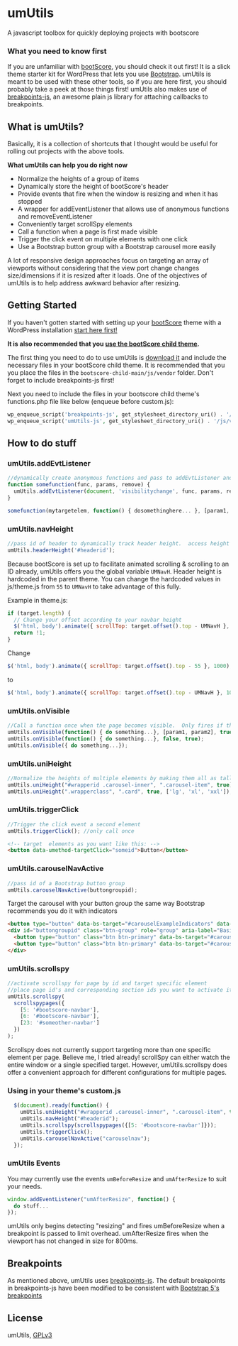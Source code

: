 # umUtils
A javascript toolbox for quickly deploying projects with bootscore


### What you need to know first
If you are unfamiliar with [bootScore](https://bootscore.me/), you should check it out first!  It is a slick theme starter kit for WordPress that lets you use [Bootstrap](https://getbootstrap.com/).  umUtils is meant to be used with these other tools, so if you are here first, you should probably take a peek at those things first!  umUtils also makes use of [breakpoints-js](https://github.com/thecreation/breakpoints-js), an awesome plain js library for attaching callbacks to breakpoints.

## What is umUtils?
Basically, it is a collection of shortcuts that I thought would be useful for rolling out projects with the above tools.

**What umUtils can help you do right now** 
* Normalize the heights of a group of items
* Dynamically store the height of bootScore's header
* Provide events that fire when the window is resizing and when it has stopped
* A wrapper for addEventListener that allows use of anonymous functions and removeEventListener
* Conveniently target scrollSpy elements
* Call a function when a page is first made visible
* Trigger the click event on multiple elements with one click
* Use a Bootstrap button group with a Bootstrap carousel more easily

A lot of responsive design approaches focus on targeting an array of viewports without considering that the view port change changes size/dimensions if it is resized after it loads.  One of the objectives of umUtils is to help address awkward behavior after resizing. 

## Getting Started
If you haven't gotten started with setting up your [bootScore](https://bootscore.me/) theme with a WordPress installation [start here first!](https://bootscore.me/documentation/installation/)

**It is also recommended that you [use the bootScore child theme](https://bootscore.me/documentation/using-the-child-themes/).**

The first thing you need to do to use umUtils is [download it](archive/refs/heads/main.zip) and include the necessary files in your bootScore child theme.  It is recommended that you you place the files in the `bootscore-child-main/js/vendor` folder.  Don't forget to include breakpoints-js first!

Next you need to include the files in your bootscore child theme's functions.php file like below (enqueue before custom.js):
```php
wp_enqueue_script('breakpoints-js', get_stylesheet_directory_uri() . '/js/vendor/umUtils/dep/breakpoints.min.js', array(), false, true);
wp_enqueue_script('umUtils-js', get_stylesheet_directory_uri() . '/js/vendor/umUtils/umUtils.min.js', array(), false, true);

```

## How to do stuff


### umUtils.addEvtListener
```javascript
//dynamically create anonymous functions and pass to addEvtListener and optionally remove after event fires
function somefunction(func, params, remove) {
  umUtils.addEvtListener(document, 'visibilitychange', func, params, remove);
}

somefunction(mytargetelem, function() { dosomethinghere... }, [param1, param2], true);
```


### umUtils.navHeight
```javascript
//pass id of header to dynamically track header height.  access height with global UMNavH
umUtils.headerHeight('#headerid'); 
```
Because bootScore is set up to facilitate animated scrolling & scrolling to an ID already, umUtils offers you the global variable `UMNavH`.  Header height is hardcoded in the parent theme.  You can change the hardcoded values in js/theme.js from `55` to `UMNavH` to take advantage of this fully.

Example in theme.js:
```javascript
if (target.length) {
  // Change your offset according to your navbar height
  $('html, body').animate({ scrollTop: target.offset().top - UMNavH }, 1000);
  return !1;
}
```
Change
```javascript 
$('html, body').animate({ scrollTop: target.offset().top - 55 }, 1000);
```
to
```javascript
$('html, body').animate({ scrollTop: target.offset().top - UMNavH }, 1000);
```


### umUtils.onVisible
```javascript
//Call a function once when the page becomes visible.  Only fires if the page is hidden or in prerender.
umUtils.onVisible(function() { do something...}, [param1, param2], true);
umUtils.onVisible(function() { do something...}, false, true);
umUtils.onVisible({ do something...});
```

### umUtils.uniHeight
```javascript
//Normalize the heights of multiple elements by making them all as tall as the tallest element.
umUtils.uniHeight("#wrapperid .carousel-inner", ".carousel-item", true);
umUtils.uniHeight(".wrapperclass", ".card", true, ['lg', 'xl', 'xxl']);
```

### umUtils.triggerClick
```javascript
//Trigger the click event a second element
umUtils.triggerClick(); //only call once
```
```html
<!-- target  elements as you want like this: -->
<button data-umethod-targetClick="someid">Button</button>
```

### umUtils.carouselNavActive
```javascript
//pass id of a Bootstrap button group
umUtils.carouselNavActive(buttongroupid);
```
Target the carousel with your button group the same way Bootstrap recommends you do it with indicators
```html
<button type="button" data-bs-target="#carouselExampleIndicators" data-bs-slide-to="0" class="active" aria-current="true" aria-label="Slide 1"></button>
<div id="buttongroupid" class="btn-group" role="group" aria-label="Basic example">
  <button type="button" class="btn btn-primary" data-bs-target="#carouselid" data-bs-slide-to="0" class="active" aria-current="true" aria-label="Slide 1">Left</button>
  <button type="button" class="btn btn-primary" data-bs-target="#carouselid" data-bs-slide-to="1" aria-label="Slide 2">Middle</button>
</div>
```


### umUtils.scrollspy
```javascript
//activate scrollspy for page by id and target specific element
//place page id's and corresponding section ids you want to activate it for in the pages array
umUtils.scrollspy(
  scrollspypages({
    [5: '#bootscore-navbar'],
    [6: '#bootscore-navbar'],
    [23: '#someother-navbar']
  })
);


```
Scrollspy does not currently support targeting more than one specific element per page.  Believe me, I tried already!  scrollSpy can either watch the entire window or a single specified target.  However, umUtils.scrollspy does offer a convenient approach for different configurations for multiple pages.

### Using in your theme's custom.js
```javascript
  $(document).ready(function() { 
    umUtils.uniHeight("#wrapperid .carousel-inner", ".carousel-item", true); 
    umUtils.navHeight("#headerid");
    umUtils.scrollspy(scrollspypages({[5: '#bootscore-navbar']}));
    umUtils.triggerClick();
    umUtils.carouselNavActive("carouselnav");
  });
```

### umUtils Events
You may currently use the events `umBeforeResize` and `umAfterResize` to suit your needs.
```javascript
window.addEventListener("umAfterResize", function() {
  do stuff...
});
```
umUtils only begins detecting "resizing" and fires umBeforeResize when a breakpoint is passed to limit overhead.  umAfterResize fires when the viewport has not changed in size for 800ms.



## Breakpoints
As mentioned above, umUtils uses [breakpoints-js](https://github.com/thecreation/breakpoints-js).  The default breakpoints in breakpoints-js have been modified to be consistent with [Bootstrap 5's breakpoints](https://getbootstrap.com/docs/5.1/layout/breakpoints/)

## License
umUtils, [GPLv3](LICENSE)
